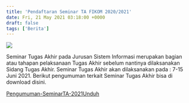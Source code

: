 ```yaml
---
title: 'Pendaftaran Seminar TA FIKOM 2020/2021'
date: Fri, 21 May 2021 03:18:00 +0000
draft: false
tags: ['Berita']
---
```


![](https://unda.ac.id/2/wp-content/uploads/2021/05/Seminar-Tugas-Akhir.png)

Seminar Tugas Akhir pada Jurusan Sistem Informasi merupakan bagian atau tahapan pelaksanaan Tugas Akhir sebelum nantinya dilaksanakan Sidang Tugas Akhir. Seminar Tugas Akhir akan dilaksanakan pada : 7-15 Juni 2021. Berikut pengumuman terkait Seminar Tugas Akhir bisa di download disini.

[Pengumuman-SeminarTA-2021](https://unda.ac.id/2/wp-content/uploads/2021/05/Pengumuman-SeminarTA-2021.pdf)[Unduh](https://unda.ac.id/2/wp-content/uploads/2021/05/Pengumuman-SeminarTA-2021.pdf)